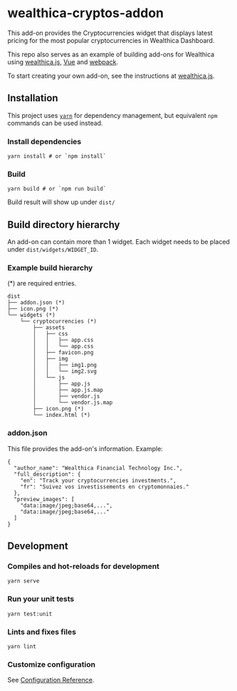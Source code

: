 # wealthica-cryptos-addon

This add-on provides the Cryptocurrencies widget that displays latest pricing for the most popular cryptocurrencies in Wealthica Dashboard.

This repo also serves as an example of building add-ons for Wealthica using [wealthica.js](https://github.com/wealthica/wealthica.js), [Vue](https://vuejs.org) and [webpack](https://webpack.js.org/).

To start creating your own add-on, see the instructions at [wealthica.js](https://github.com/wealthica/wealthica.js).

## Installation ##

This project uses [`yarn`](https://yarnpkg.com/en/docs/install) for dependency management, but equivalent `npm` commands can be used instead.

### Install dependencies

    yarn install # or `npm install`

### Build

    yarn build # or `npm run build`

Build result will show up under `dist/`

## Build directory hierarchy

An add-on can contain more than 1 widget. Each widget needs to be placed under `dist/widgets/WIDGET_ID`.


### Example build hierarchy

(\*) are required entries.

    dist
    ├── addon.json (*)
    ├── icon.png (*)
    └── widgets (*)
        └── cryptocurrencies (*)
            ├── assets
            │   ├── css
            │   │   ├── app.css
            │   │   └── app.css
            │   ├── favicon.png
            │   ├── img
            │   │   ├── img1.png
            │   │   └── img2.svg
            │   └── js
            │       ├── app.js
            │       ├── app.js.map
            │       ├── vendor.js
            │       └── vendor.js.map
            ├── icon.png (*)
            └── index.html (*)

### addon.json

This file provides the add-on's information. Example:

    {
      "author_name": "Wealthica Financial Technology Inc.",
      "full_description": {
        "en": "Track your cryptocurrencies investments.",
        "fr": "Suivez vos investissements en cryptomonnaies."
      },
      "preview_images": [
        "data:image/jpeg;base64,...",
        "data:image/jpeg;base64,..."
      ]
    }

## Development

### Compiles and hot-reloads for development

    yarn serve

### Run your unit tests

    yarn test:unit

### Lints and fixes files

    yarn lint

### Customize configuration
See [Configuration Reference](https://cli.vuejs.org/config/).
